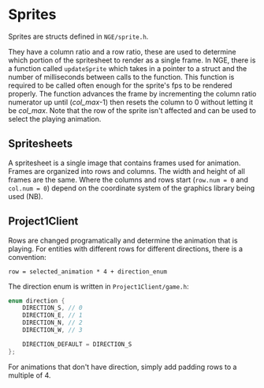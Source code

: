 # Sprites

Sprites are structs defined in `NGE/sprite.h`.

They have a column ratio and a row ratio, these are used
to determine which portion of the spritesheet to render as
a single frame. In NGE, there is a function called
`updateSprite` which takes in a pointer to a struct
and the number of milliseconds between calls to the
function. This function is required to be called
often enough for the sprite's fps to be rendered properly.
The function advances the frame by incrementing the column ratio numerator
up until (_col\_max_-1) then resets the column
to 0 without letting it be _col\_max_. Note that the row
of the sprite isn't affected and can be used to
select the playing animation.

## Spritesheets

A spritesheet is a single image that contains frames
used for animation. Frames are organized into rows
and columns. The width and height of all frames are the
same. Where the columns and rows start
(`row.num = 0` and `col.num = 0`) depend on the 
coordinate system of the graphics library being used (NB).

## Project1Client

Rows are changed programatically and determine the
animation that is playing. For entities with different
rows for different directions, there is a convention:

`row = selected_animation * 4 + direction_enum`

The direction enum is written in `Project1Client/game.h`:

```c
enum direction {
	DIRECTION_S, // 0
	DIRECTION_E, // 1
	DIRECTION_N, // 2
	DIRECTION_W, // 3

	DIRECTION_DEFAULT = DIRECTION_S
};
```

For animations that don't have direction,
simply add padding rows to a multiple of 4.
